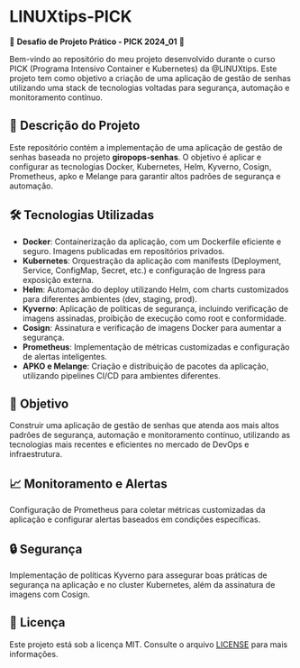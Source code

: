 # LINUXtips-PICK

🚀 **Desafio de Projeto Prático - PICK 2024_01** 🚀

Bem-vindo ao repositório do meu projeto desenvolvido durante o curso PICK (Programa Intensivo Container e Kubernetes) da @LINUXtips. Este projeto tem como objetivo a criação de uma aplicação de gestão de senhas utilizando uma stack de tecnologias voltadas para segurança, automação e monitoramento contínuo.

## 📝 Descrição do Projeto

Este repositório contém a implementação de uma aplicação de gestão de senhas baseada no projeto **giropops-senhas**. O objetivo é aplicar e configurar as tecnologias Docker, Kubernetes, Helm, Kyverno, Cosign, Prometheus, apko e Melange para garantir altos padrões de segurança e automação.

## 🛠 Tecnologias Utilizadas

- **Docker**: Containerização da aplicação, com um Dockerfile eficiente e seguro. Imagens publicadas em repositórios privados.
- **Kubernetes**: Orquestração da aplicação com manifests (Deployment, Service, ConfigMap, Secret, etc.) e configuração de Ingress para exposição externa.
- **Helm**: Automação do deploy utilizando Helm, com charts customizados para diferentes ambientes (dev, staging, prod).
- **Kyverno**: Aplicação de políticas de segurança, incluindo verificação de imagens assinadas, proibição de execução como root e conformidade.
- **Cosign**: Assinatura e verificação de imagens Docker para aumentar a segurança.
- **Prometheus**: Implementação de métricas customizadas e configuração de alertas inteligentes.
- **APKO e Melange**: Criação e distribuição de pacotes da aplicação, utilizando pipelines CI/CD para ambientes diferentes.

## 🎯 Objetivo

Construir uma aplicação de gestão de senhas que atenda aos mais altos padrões de segurança, automação e monitoramento contínuo, utilizando as tecnologias mais recentes e eficientes no mercado de DevOps e infraestrutura.


## 📈 Monitoramento e Alertas

Configuração de Prometheus para coletar métricas customizadas da aplicação e configurar alertas baseados em condições específicas.

## 🔒 Segurança

Implementação de políticas Kyverno para assegurar boas práticas de segurança na aplicação e no cluster Kubernetes, além da assinatura de imagens com Cosign.

## 📜 Licença

Este projeto está sob a licença MIT. Consulte o arquivo [LICENSE](LICENSE) para mais informações.
